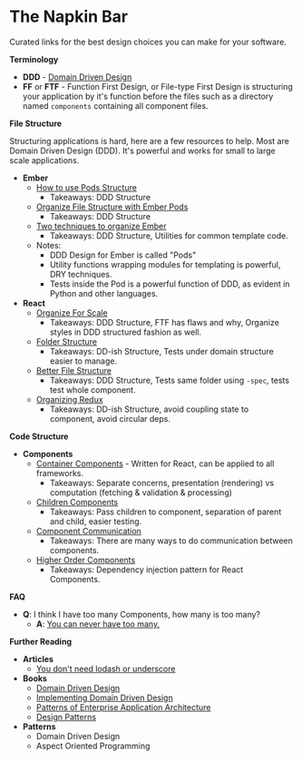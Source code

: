 # The Napkin Bar

Curated links for the best design choices you can make for your software.

**Terminology**

- **DDD** - [Domain Driven Design][ddd-wikipedia]
- **FF** or **FTF** - Function First Design, or File-type First Design is structuring your application by it's function before the files such as a directory named `components` containing all component files.

**File Structure**

Structuring applications is hard, here are a few resources to help. 
Most are Domain Driven Design (DDD). It's powerful and works for small to large scale applications.

- **Ember**
  - [How to use Pods Structure][how-to-use-pods-ember]
    - Takeaways: DDD Structure
  - [Organize File Structure with Ember Pods][organize-structure-ember]
    - Takeaways: DDD Structure
  - [Two techniques to organize Ember][two-organize-ember]
    - Takeaways: DDD Structure, Utilities for common template code.
  - Notes:
    - DDD Design for Ember is called "Pods"
    - Utility functions wrapping modules for templating is powerful, DRY techniques.
    - Tests inside the Pod is a powerful function of DDD, as evident in Python and other languages.
- **React**
  - [Organize For Scale][organize-for-scale-react]
    - Takeaways: DDD Structure, FTF has flaws and why, Organize styles in DDD structured fashion as well.
  - [Folder Structure][folder-structure-react]
    - Takeaways: DD-ish Structure, Tests under domain structure easier to manage. 
  - [Better File Structure][better-file-structure-react]
    - Takeaways: DDD Structure, Tests same folder using `-spec`, tests test whole component.
  - [Organizing Redux][organizing-redux-react]
    - Takeaways: DD-ish Structure, avoid coupling state to component, avoid circular deps.

**Code Structure**

- **Components**
  - [Container Components][container-components-react] - Written for React, can be applied to all frameworks.
    - Takeaways: Separate concerns, presentation (rendering) vs computation (fetching & validation & processing)
  - [Children Components][children-components-react]
    - Takeaways: Pass children to component, separation of parent and child, easier testing.
  - [Component Communication][component-communication-react]
    - Takeaways: There are many ways to do communication between components.
  - [Higher Order Components][higher-order-components-react]
    - Takeaways: Dependency injection pattern for React Components.

**FAQ**

- **Q**: I think I have too many Components, how many is too many?
  - **A**: [You can never have too many.](https://twitter.com/poshaughnessy/status/542768271427375104)

**Further Reading**

- **Articles**
  - [You don't need lodash or underscore][no-underscore-lodash-article]
- **Books**
  - [Domain Driven Design][ddd-amazon]
  - [Implementing Domain Driven Design][ddd-implement-amazon]
  - [Patterns of Enterprise Application Architecture][enterprise-patterns-amazon]
  - [Design Patterns][design-patterns-amazon]
- **Patterns**
  - Domain Driven Design
  - Aspect Oriented Programming

[no-underscore-lodash-article]: https://github.com/cht8687/You-Dont-Need-Lodash-Underscore

[organize-for-scale-react]: http://engineering.kapost.com/2016/01/organizing-large-react-applications/
[folder-structure-react]: https://gist.github.com/ryanflorence/daafb1e3cb8ad740b346
[better-file-structure-react]: http://marmelab.com/blog/2015/12/17/react-directory-structure.html
[organizing-redux-react]: http://jaysoo.ca/2016/02/28/organizing-redux-application/
[container-components-react]: https://css-tricks.com/learning-react-container-components/
[children-components-react]: http://buildwithreact.com/article/component-children
[component-communication-react]: http://andrewhfarmer.com/component-communication/
[higher-order-components-react]: https://medium.com/@dan_abramov/mixins-are-dead-long-live-higher-order-components-94a0d2f9e750#.eg35rfocr

[organize-structure-ember]: http://cball.me/organize-your-ember-app-with-pods/
[how-to-use-pods-ember]: http://www.programwitherik.com/ember-pods/
[two-organize-ember]: https://spin.atomicobject.com/2015/09/17/ember-js-clean/

[ddd-wikipedia]: https://en.wikipedia.org/wiki/Domain-driven_design

[ddd-amazon]: https://www.amazon.com/Domain-Driven-Design-Tackling-Complexity-Software/dp/0321125215
[ddd-implement-amazon]: https://www.amazon.com/Implementing-Domain-Driven-Design-Vaughn-Vernon/dp/0321834577/
[enterprise-patterns-amazon]: https://www.amazon.com/Patterns-Enterprise-Application-Architecture-Martin/dp/0321127420/
[design-patterns-amazon]: https://www.amazon.com/Design-Patterns-Elements-Reusable-Object-Oriented/dp/0201633612/
